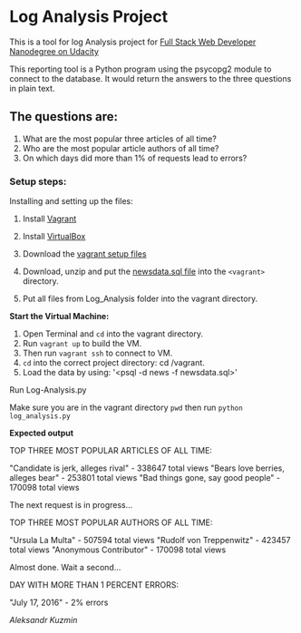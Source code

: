 # **Log Analysis Project**

This is a tool for log Analysis project for [Full Stack Web Developer Nanodegree on Udacity](https://www.udacity.com/course/full-stack-web-developer-nanodegree--nd004)

This reporting tool is a Python program using the psycopg2 module to connect to the database.
It would return the answers to the three questions in plain text.

## **The questions are:**

1. What are the most popular three articles of all time?
2. Who are the most popular article authors of all time?
3. On which days did more than 1% of requests lead to errors?

### **Setup steps:**

Installing and setting up the files:

1. Install [Vagrant](https://www.vagrantup.com/)

2. Install [VirtualBox](https://www.virtualbox.org/wiki/Download_Old_Builds_5_1)

3. Download the [vagrant setup files](https://www.vagrantup.com/downloads.html)

4. Download, unzip and put the [newsdata.sql file](https://d17h27t6h515a5.cloudfront.net/topher/2016/August/57b5f748_newsdata/newsdata.zip) into the `<vagrant>` directory.

5. Put all files from Log_Analysis folder into the vagrant directory.

**Start the Virtual Machine:**

1. Open Terminal and `cd` into the vagrant directory.
2. Run `vagrant up` to build the VM.
3. Then run `vagrant ssh` to connect to VM.
4. `cd` into the correct project directory: cd /vagrant.
5. Load the data by using: '<psql -d news -f newsdata.sql>'

Run Log-Analysis.py

Make sure you are in the vagrant directory `pwd`
then run `python log_analysis.py`

**Expected output**

TOP THREE MOST POPULAR ARTICLES OF ALL TIME:

"Candidate is jerk, alleges rival" - 338647 total views
"Bears love berries, alleges bear" - 253801 total views
"Bad things gone, say good people" - 170098 total views

The next request is in progress...

TOP THREE MOST POPULAR AUTHORS OF ALL TIME:

"Ursula La Multa" - 507594 total views
"Rudolf von Treppenwitz" - 423457 total views
"Anonymous Contributor" - 170098 total views

Almost done. Wait a second...

DAY WITH MORE THAN 1 PERCENT ERRORS:

"July 17, 2016" - 2% errors

*Aleksandr Kuzmin*
